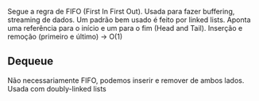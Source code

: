 Segue a regra de FIFO (First In First Out).
Usada para fazer buffering, streaming de dados.
Um padrão bem usado é feito por linked lists.
Aponta uma referência para o início e um para o fim (Head and Tail).
Inserção e remoção (primeiro e último) -> O(1)

## Dequeue
Não necessariamente FIFO, podemos inserir e remover de ambos lados.
Usada com doubly-linked lists
